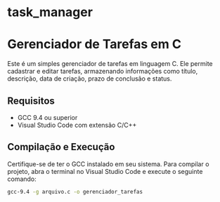# task_manager
# Gerenciador de Tarefas em C

Este é um simples gerenciador de tarefas em linguagem C. Ele permite cadastrar e editar tarefas, armazenando informações como título, descrição, data de criação, prazo de conclusão e status.

## Requisitos

- GCC 9.4 ou superior
- Visual Studio Code com extensão C/C++

## Compilação e Execução

Certifique-se de ter o GCC instalado em seu sistema. Para compilar o projeto, abra o terminal no Visual Studio Code e execute o seguinte comando:

```bash
gcc-9.4 -g arquivo.c -o gerenciador_tarefas

